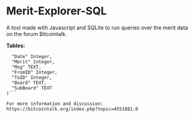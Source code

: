 # Merit-Explorer-SQL

A tool made with Javascript and SQLite to run queries over the merit data on the forum Bitcointalk.

**Tables:**

```MeritData(
  "Date" Integer,
  "Merit" Integer,
  "Msg" TEXT,
  "FromID" Integer,
  "ToID" Integer,
  "Board" TEXT,
  "SubBoard" TEXT
)```

For more information and discussion: https://bitcointalk.org/index.php?topic=4551881.0
